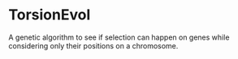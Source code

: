 # TorsionEvol
A genetic algorithm to see if selection can happen on genes while considering only their positions on a chromosome.
